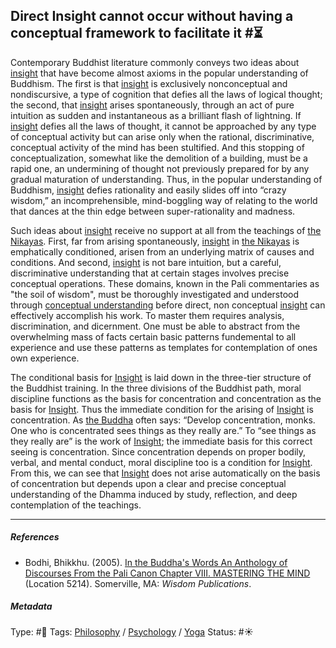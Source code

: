 ## Direct Insight cannot occur without having a conceptual framework to facilitate it  #⏳

Contemporary Buddhist literature commonly conveys two ideas about [insight](Insight.md) that have become almost axioms in the popular understanding of Buddhism. The first is that [insight](Insight.md) is exclusively nonconceptual and nondiscursive, a type of cognition that defies all the laws of logical thought; the second, that [insight](Insight.md) arises spontaneously, through an act of pure intuition as sudden and instantaneous as a brilliant flash of lightning. If [insight](Insight.md) defies all the laws of thought, it cannot be approached by any type of conceptual activity but can arise only when the rational, discriminative, conceptual activity of the mind has been stultified. And this stopping of conceptualization, somewhat like the demolition of a building, must be a rapid one, an undermining of thought not previously prepared for by any gradual maturation of understanding. Thus, in the popular understanding of Buddhism, [insight](Insight.md) defies rationality and easily slides off into “crazy wisdom,” an incomprehensible, mind-boggling way of relating to the world that dances at the thin edge between super-rationality and madness.

Such ideas about [insight](Insight.md) receive no support at all from the teachings of [the Nikayas](). First, far from arising spontaneously, [insight](Insight.md) in [the Nikayas]() is emphatically conditioned, arisen from an underlying matrix of causes and conditions. And second, [insight](Insight.md) is not bare intuition, but a careful, discriminative understanding that at certain stages involves precise conceptual operations. These domains, known in the Pali commentaries as "the soil of wisdom", must be thoroughly investigated and understood through [conceptual understanding](Conceptual%20understanding.md) before direct, non conceptual [insight](Insight.md) can effectively accomplish his work. To master them requires analysis, discrimination, and dicernment. One must be able to abstract from the overwhelming mass of facts certain basic patterns fundemental to all experience and use these patterns as templates for contemplation of ones own experience. 

The conditional basis for [Insight](Insight.md) is laid down in the three-tier structure of the Buddhist training. In the three divisions of the Buddhist path, moral discipline functions as the basis for concentration and concentration as the basis for [Insight](Insight.md). Thus the immediate condition for the arising of [Insight](Insight.md) is concentration. As [the Buddha]() often says: “Develop concentration, monks. One who is concentrated sees things as they really are.” To “see things as they really are” is the work of [Insight](Insight.md); the immediate basis for this correct seeing is concentration. Since concentration depends on proper bodily, verbal, and mental conduct, moral discipline too is a condition for [Insight](Insight.md). From this, we can see that [Insight](Insight.md) does not arise automatically on the basis of concentration but depends upon a clear and precise conceptual understanding of the Dhamma induced by study, reflection, and deep contemplation of the teachings.

---

##### References

* Bodhi, Bhikkhu. (2005). [In the Buddha's Words An Anthology of Discourses From the Pali Canon Chapter VIII. MASTERING THE MIND](In%20the%20Buddha's%20Words%20An%20Anthology%20of%20Discourses%20From%20the%20Pali%20Canon%20Chapter%20VIII.%20MASTERING%20THE%20MIND.md) (Location 5214). Somerville, MA: *Wisdom Publications*.

##### Metadata

Type: #🔴 
Tags: [Philosophy](Philosophy.md) / [Psychology](Psychology.md) / [Yoga](Yoga.md) 
Status: #☀️ 
